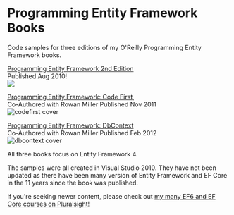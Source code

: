 # Programming Entity Framework Books

 Code samples for three editions of my O'Reilly Programming Entity Framework books.


[Programming Entity Framework 2nd Edition](https://www.oreilly.com/library/view/programming-entity-framework/9780596807276/
 )  
 Published Aug 2010!  
![](https://user-images.githubusercontent.com/5007120/117877483-9faf1700-b272-11eb-8f0e-69e409a70f1b.jpg)  

  
  
   
  

[Programming Entity Framework: Code First](https://www.oreilly.com/library/view/programming-entity-framework/9781449317867),  
Co-Authored with Rowan Miller
 Published Nov 2011  
 ![codefirst cover](https://user-images.githubusercontent.com/5007120/117877490-a2117100-b272-11eb-8658-e28546df8a87.jpg)  
 

[Programming Entity Framework: DbContext](https://www.oreilly.com/library/view/programming-entity-framework/9781449331825/)  
 Co-Authored with Rowan Miller
 Published Feb 2012  
 ![dbcontext cover](https://user-images.githubusercontent.com/5007120/117877496-a3429e00-b272-11eb-90ba-cceb5604a5d2.jpg)


 All three books focus on Entity Framework 4. 

 The samples were all created in Visual Studio 2010.  They have not been updated as there have been many version of Entity Framework and EF Core in the 11 years since the book was published.

 If you're seeking newer content, please check out [my many EF6 and EF Core courses on Pluralsight](bit.ly/efcore5)!

